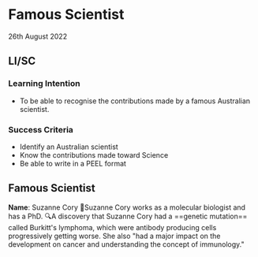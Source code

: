 # Famous Scientist
26th August 2022

## LI/SC

### Learning Intention
- To be able to recognise the contributions made by a famous Australian scientist.

### Success Criteria
- Identify an Australian scientist
- Know the contributions made toward Science
- Be able to write in a PEEL format

## Famous Scientist
**Name**: Suzanne Cory 
🌟Suzanne Cory works as a molecular biologist and has a PhD.
🔍A discovery that Suzanne Cory had a ==genetic mutation== called Burkitt's lymphoma, which were antibody producing cells progressively getting worse. She also "had a major impact on the development on cancer and understanding the concept of immunology."
